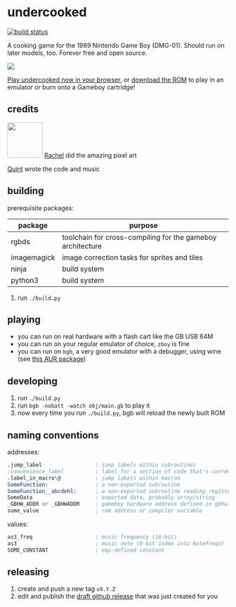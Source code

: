 # undercooked

[![build status](https://github.com/qguv/undercooked/workflows/build/badge.svg?branch=master)](https://github.com/qguv/undercooked/actions?query=workflow%3Abuild+branch%3Amaster)

A cooking game for the 1989 Nintendo Game Boy (DMG-01). Should run on later models, too. Forever free and open source.

<img src="https://raw.githubusercontent.com/qguv/undercooked/master/art/title.png" /></a>

[Play undercooked now in your browser](https://qguv.github.io/undercooked), or [download the ROM](https://qguv.github.io/undercooked) to play in an emulator or burn onto a Gameboy cartridge!

## credits

<img width=80 src="https://retchdots.carrd.co/assets/images/image02.jpg?v81760597676551" /> [Rachel](https://retchdots.carrd.co/) did the amazing pixel art

[Quint](https://github.com/qguv) wrote the code and music

## building

prerequisite packages:

package     | purpose
----------- | -------
rgbds       | toolchain for cross-compiling for the gameboy architecture
imagemagick | image correction tasks for sprites and tiles
ninja       | build system
python3     | build system

1. run `./build.py`

## playing

- you can run on real hardware with a flash cart like the GB USB 64M
- you can run on your regular emulator of choice, `zboy` is fine
- you can run on `bgb`, a very good emulator with a debugger, using wine (see [this AUR package](https://aur.archlinux.org/packages/bgb))

## developing

1. run `./build.py`
2. run `bgb -nobatt -watch obj/main.gb` to play it
3. now every time you run `./build.py`, bgb will reload the newly built ROM

## naming conventions

addresses:

```asm
.jump_label                 ; jump labels within subroutines
;convenience_label          ; label for a section of code that's currently entered by fallthrough
.label_in_macro\@           ; jump labels within macros
SomeFunction:               ; a non-exported subroutine
SomeFunction__abcdehl:      ; a non-exported subroutine reading registers a, b, c, d, e, h, and l as arguments
SomeData                    ; exported data, probably array/string
_GBHW_ADDR or _GBHWADDR     ; gameboy hardware address defined in gbhw.inc
some_value                  ; ram address or compiler variable
```

values:

```asm
as3_freq                    ; music frequency (16-bit)
as3                         ; music note (8-bit index into NoteFreqs)
SOME_CONSTANT               ; equ-defined constant
```

## releasing

1. create and push a new tag `vX.Y.Z`
2. edit and publish the [draft github release](https://github.com/qguv/undercooked/releases) that was just created for you
